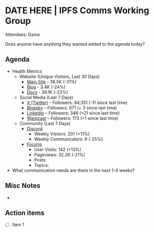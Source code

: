 # DATE HERE | IPFS Comms Working Group
Attendees: Dame

Does anyone have anything they wanted added to the agenda today?

## Agenda

- Health Metrics
  - Website (Unique Visitors, Last 30 Days)
    - [Main Site](https://plausible.io/ipfs.tech) - 36.5K (-31%)
    - [Blog](https://plausible.io/blog.ipfs.tech) - 3.4K (-24%)
    - [Docs](https://plausible.io/docs.ipfs.tech) - 39.1K (-23%)
  - Social Media (Last 7 Days)
    - [X (Twitter)](https://twitter.com/IPFS) - Followers: 84,351 (-11 since last time)
    - [Bluesky](https://bsky.app/profile/ipfs.tech) – Followers: 871 (+ 3 since last time)
    - [LinkedIn](https://www.linkedin.com/company/ipfstech/) – Followers: 346 (+21 since last time)
    - [Warpcast](https://warpcast.com/ipfs) – Followers: 173 (+1 since last time)
  - Community (Last 7 Days)
    - [Discord](https://discord.gg/vj7qWuAyHY)
      - Weekly Visitors: 201 (+11%)
      - Weekly Communicators: 9 (-25%)
    - [Forums](https://discuss.ipfs.tech/admin?period=weekly)
      - User Visits: 142 (+13%)
      - Pageviews: 32.2K (-21%)
      - Posts:
      - Topics: 
- What communication needs are there in the next 1-4 weeks?

## Misc Notes
- 

## Action items
- [ ] Item 1
